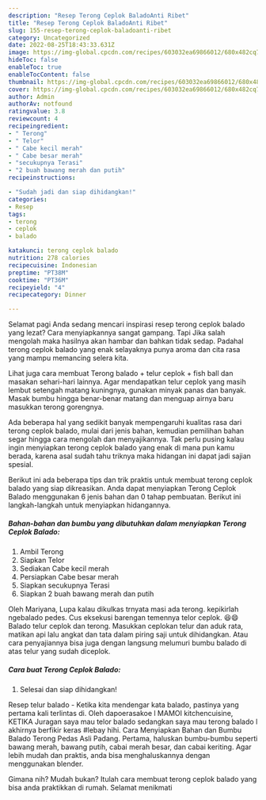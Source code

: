 ```yaml
---
description: "Resep Terong Ceplok BaladoAnti Ribet"
title: "Resep Terong Ceplok BaladoAnti Ribet"
slug: 155-resep-terong-ceplok-baladoanti-ribet
category: Uncategorized
date: 2022-08-25T18:43:33.631Z
image: https://img-global.cpcdn.com/recipes/603032ea69866012/680x482cq70/terong-ceplok-balado-foto-resep-utama.jpg
hideToc: false
enableToc: true
enableTocContent: false
thumbnail: https://img-global.cpcdn.com/recipes/603032ea69866012/680x482cq70/terong-ceplok-balado-foto-resep-utama.jpg
cover: https://img-global.cpcdn.com/recipes/603032ea69866012/680x482cq70/terong-ceplok-balado-foto-resep-utama.jpg
author: Admin
authorAv: notfound
ratingvalue: 3.8
reviewcount: 4
recipeingredient:
- " Terong"
- " Telor"
- " Cabe kecil merah"
- " Cabe besar merah"
- "secukupnya Terasi"
- "2 buah bawang merah dan putih"
recipeinstructions:

- "Sudah jadi dan siap dihidangkan!"
categories:
- Resep
tags:
- terong
- ceplok
- balado

katakunci: terong ceplok balado 
nutrition: 278 calories
recipecuisine: Indonesian
preptime: "PT38M"
cooktime: "PT36M"
recipeyield: "4"
recipecategory: Dinner

---
```



Selamat pagi Anda sedang mencari inspirasi resep terong ceplok balado yang lezat? Cara menyiapkannya sangat gampang. Tapi Jika salah mengolah maka hasilnya akan hambar dan bahkan tidak sedap. Padahal terong ceplok balado yang enak selayaknya punya aroma dan cita rasa yang mampu memancing selera kita.


Lihat juga cara membuat Terong balado + telur ceplok + fish ball dan masakan sehari-hari lainnya. Agar mendapatkan telur ceplok yang masih lembut setengah matang kuningnya, gunakan minyak panas dan banyak. Masak bumbu hingga benar-benar matang dan menguap airnya baru masukkan terong gorengnya.

Ada beberapa hal yang sedikit banyak mempengaruhi kualitas rasa dari terong ceplok balado, mulai dari jenis bahan, kemudian pemilihan bahan segar hingga cara mengolah dan menyajikannya. Tak perlu pusing kalau ingin menyiapkan terong ceplok balado yang enak di mana pun kamu berada, karena asal sudah tahu triknya maka hidangan ini dapat jadi sajian spesial.


Berikut ini ada beberapa tips dan trik praktis untuk membuat terong ceplok balado yang siap dikreasikan. Anda dapat menyiapkan Terong Ceplok Balado menggunakan 6 jenis bahan dan 0 tahap pembuatan. Berikut ini langkah-langkah untuk menyiapkan hidangannya.

<!--inarticleads1-->

##### Bahan-bahan dan bumbu yang dibutuhkan dalam menyiapkan Terong Ceplok Balado:

1. Ambil  Terong
1. Siapkan  Telor
1. Sediakan  Cabe kecil merah
1. Persiapkan  Cabe besar merah
1. Siapkan secukupnya Terasi
1. Siapkan 2 buah bawang merah dan putih


Oleh Mariyana, Lupa kalau dikulkas trnyata masi ada terong. kepikirlah ngebalado pedes. Cus eksekusi barengan temennya telor ceplok. 😆😄 Balado telur ceplok dan terong. Masukkan ceplokan telur dan aduk rata, matikan api lalu angkat dan tata dalam piring saji untuk dihidangkan. Atau cara penyajiannya bisa juga dengan langsung melumuri bumbu balado di atas telur yang sudah diceplok. 

<!--inarticleads2-->

##### Cara buat Terong Ceplok Balado:


1. Selesai dan siap dihidangkan!

Resep telur balado - Ketika kita mendengar kata balado, pastinya yang pertama kali terlintas di. Oleh dapoerasakoe l MAMOI kitchencuisine, KETIKA Juragan saya mau telor balado sedangkan saya mau terong balado l akhirnya berfikir keras #lebay hihi. Cara Menyiapkan Bahan dan Bumbu Balado Terong Pedas Asli Padang. Pertama, haluskan bumbu-bumbu seperti bawang merah, bawang putih, cabai merah besar, dan cabai keriting. Agar lebih mudah dan praktis, anda bisa menghaluskannya dengan menggunakan blender. 

Gimana nih? Mudah bukan? Itulah cara membuat terong ceplok balado yang bisa anda praktikkan di rumah. Selamat menikmati
